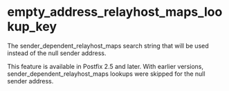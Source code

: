 # empty_address_relayhost_maps_lookup_key 

 The sender_dependent_relayhost_maps search string that will be
used instead of the null sender address. 

 This feature is available in Postfix 2.5 and later. With
earlier versions, sender_dependent_relayhost_maps lookups were
skipped for the null sender address.  


